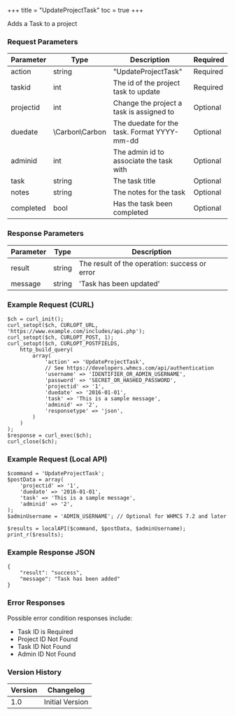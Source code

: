 +++
title = "UpdateProjectTask"
toc = true
+++

Adds a Task to a project

### Request Parameters

| Parameter | Type | Description | Required |
| --------- | ---- | ----------- | -------- |
| action | string | "UpdateProjectTask" | Required |
| taskid | int | The id of the project task to update | Required |
| projectid | int | Change the project a task is assigned to | Optional |
| duedate | \Carbon\Carbon | The duedate for the task. Format YYYY-mm-dd | Optional |
| adminid | int | The admin id to associate the task with | Optional |
| task | string | The task title | Optional |
| notes | string | The notes for the task | Optional |
| completed | bool | Has the task been completed | Optional |

### Response Parameters

| Parameter | Type | Description |
| --------- | ---- | ----------- |
| result | string | The result of the operation: success or error |
| message | string | 'Task has been updated' |


### Example Request (CURL)

```
$ch = curl_init();
curl_setopt($ch, CURLOPT_URL, 'https://www.example.com/includes/api.php');
curl_setopt($ch, CURLOPT_POST, 1);
curl_setopt($ch, CURLOPT_POSTFIELDS,
    http_build_query(
        array(
            'action' => 'UpdateProjectTask',
            // See https://developers.whmcs.com/api/authentication
            'username' => 'IDENTIFIER_OR_ADMIN_USERNAME',
            'password' => 'SECRET_OR_HASHED_PASSWORD',
            'projectid' => '1',
            'duedate' => '2016-01-01',
            'task' => 'This is a sample message',
            'adminid' => '2',
            'responsetype' => 'json',
        )
    )
);
$response = curl_exec($ch);
curl_close($ch);
```


### Example Request (Local API)

```
$command = 'UpdateProjectTask';
$postData = array(
    'projectid' => '1',
    'duedate' => '2016-01-01',
    'task' => 'This is a sample message',
    'adminid' => '2',
);
$adminUsername = 'ADMIN_USERNAME'; // Optional for WHMCS 7.2 and later

$results = localAPI($command, $postData, $adminUsername);
print_r($results);
```


### Example Response JSON

```
{
    "result": "success",
    "message": "Task has been added"
}
```


### Error Responses

Possible error condition responses include:

* Task ID is Required
* Project ID Not Found
* Task ID Not Found
* Admin ID Not Found


### Version History

| Version | Changelog |
| ------- | --------- |
| 1.0 | Initial Version |
